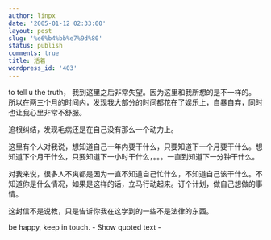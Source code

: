 ```yaml
---
author: linpx
date: '2005-01-12 02:33:00'
layout: post
slug: '%e6%b4%bb%e7%9d%80'
status: publish
comments: true
title: 活着
wordpress_id: '403'
---
```


to tell u the truth，
我到这里之后非常失望。因为这里和我所想的是不一样的。所以在两三个月的时间内，发现我大部分的时间都花在了娱乐上，自暴自弃，同时也让我心里非常不舒服。

追根纠结，发现毛病还是在自己没有那么一个动力上。

这里有个人对我说，想知道自己一年内要干什么，只要知道下一个月要干什么。想知道下个月干什么，只要知道下一小时干什么，。。。一直到知道下一分钟干什么。

对我来说，很多人不爽都是因为一直不知道自己忙什么，不知道自己该干什么。不知道你是什么情况，如果是这样的话，立马行动起来。订个计划，做自己想做的事情。

这封信不是说教，只是告诉你我在这学到的一些不是法律的东西。

be happy, keep in touch. - Show quoted text -

